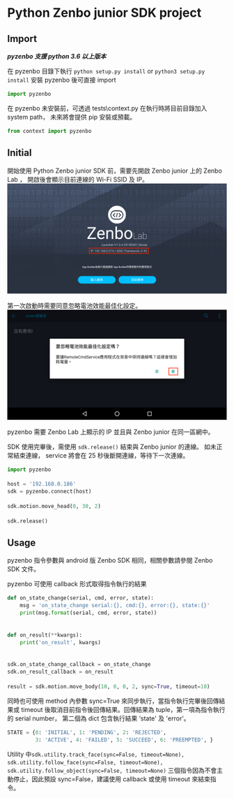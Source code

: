 # Python Zenbo junior SDK project #

## Import ##
***pyzenbo 支援 python 3.6 以上版本***

在 pyzenbo 目錄下執行 `python setup.py install` or
`python3 setup.py install` 安裝 pyzenbo 後可直接 import
```Python
import pyzenbo
```
在 pyzenbo 未安裝前，可透過 tests\context.py 在執行時將目前目錄加入 system path，
未來將會提供 pip 安裝或預載。
```Python
from context import pyzenbo
```
## Initial ##
開始使用 Python Zenbo junior SDK 前，需要先開啟 Zenbo junior 上的 Zenbo Lab ，
開啟後會顯示目前連線的 Wi-Fi SSID 及 IP。
<img alt="Zenbo Lab IP" src="img/zenbo_lab.png" />

第一次啟動時需要同意忽略電池效能最佳化設定。
<img alt="Allow ignore battery optimization" src="img/battery_optimization.png" />

pyzenbo 需要 Zenbo Lab 上顯示的 IP 並且與 Zenbo junior 在同一區網中。

SDK 使用完畢後，需使用 `sdk.release()` 結束與 Zenbo junior 的連線。
如未正常結束連線， service 將會在 25 秒後斷開連線，等待下一次連線。
```Python
import pyzenbo

host = '192.168.0.186'
sdk = pyzenbo.connect(host)

sdk.motion.move_head(0, 30, 2)

sdk.release()
```

## Usage ##
pyzenbo 指令參數與 android 版 Zenbo SDK 相同，相關參數請參閱 Zenbo SDK 文件。

pyzenbo 可使用 callback 形式取得指令執行的結果
```Python
def on_state_change(serial, cmd, error, state):
    msg = 'on_state_change serial:{}, cmd:{}, error:{}, state:{}'
    print(msg.format(serial, cmd, error, state))


def on_result(**kwargs):
    print('on_result', kwargs)


sdk.on_state_change_callback = on_state_change
sdk.on_result_callback = on_result

result = sdk.motion.move_body(10, 0, 0, 2, sync=True, timeout=10)
```

同時也可使用 method 內參數 sync=True 來同步執行，當指令執行完畢後回傳結果或 timeout
後取消目前指令後回傳結果。回傳結果為 tuple，第一項為指令執行的 serial number，
第二個為 dict 包含執行結果 ‘state' 及 'error'。
```Python
STATE = {0: 'INITIAL', 1: 'PENDING', 2: 'REJECTED',
         3: 'ACTIVE', 4: 'FAILED', 5: 'SUCCEED', 6: 'PREEMPTED', }
```

Utility 中`sdk.utility.track_face(sync=False, timeout=None),
sdk.utility.follow_face(sync=False, timeout=None),
sdk.utility.follow_object(sync=False, timeout=None)`
三個指令因為不會主動停止，因此預設 sync=False，建議使用 callback 或使用 timeout
來結束指令。
